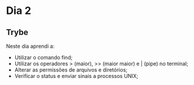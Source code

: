 # Dia 2
## Trybe

Neste dia aprendi a:

- Utilizar o comando find;
- Utilizar os operadores > (maior), >> (maior maior) e | (pipe) no terminal;
- Alterar as permissões de arquivos e diretórios;
- Verificar o status e enviar sinais a processos UNIX;
